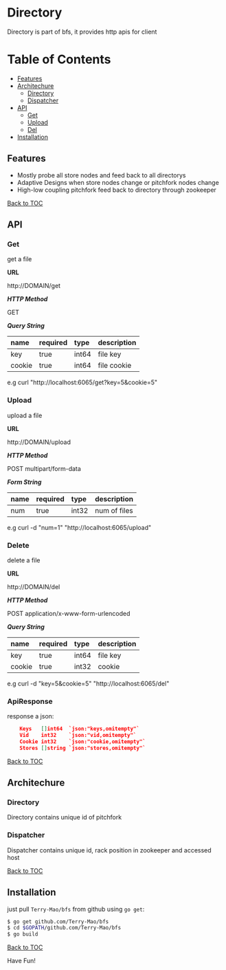 # Directory
Directory is part of bfs, it provides http apis for client

Table of Contents
=================

* [Features](#features)
* [Architechure](#architechure)
	* [Directory](#directory)
    * [Dispatcher](#dispatcher)
* [API](#api)
	* [Get](#get)
	* [Upload](#upload)
	* [Del](#del)
* [Installation](#installation)

## Features
* Mostly probe all store nodes and feed back to all directorys
* Adaptive Designs when store nodes change or pitchfork nodes change
* High-low coupling pitchfork feed back to directory through zookeeper

[Back to TOC](#table-of-contents)

## API

### Get 

get a file

**URL**

http://DOMAIN/get

***HTTP Method***

GET

***Query String***

| name     | required  | type | description |
| :-----     | :---  | :--- | :---      |
| key       | true  | int64  | file key |
| cookie       | true  | int64  | file cookie |

e.g curl "http://localhost:6065/get?key=5&cookie=5"

### Upload

upload a file

**URL**

http://DOMAIN/upload

***HTTP Method***

POST multipart/form-data

***Form String***

| name     | required  | type | description |
| :-----     | :---  | :--- | :---      |
| num        | true  | int32  | num of files |

e.g curl -d "num=1" "http://localhost:6065/upload"

### Delete

delete a file

**URL**

http://DOMAIN/del

***HTTP Method***

POST application/x-www-form-urlencoded

***Query String***

| name      | required  | type | description |
| :-----    | :---  | :--- | :---      |
| key       | true  | int64  | file key |
| cookie    | true  | int32  | cookie   |

e.g curl -d "key=5&cookie=5" "http://localhost:6065/del"

### ApiResponse

response a json:

```json
	Keys   []int64  `json:"keys,omitempty"`
	Vid    int32    `json:"vid,omitempty"`
	Cookie int32    `json:"cookie,omitempty"`
	Stores []string `json:"stores,omitempty"`
```

[Back to TOC](#table-of-contents)

## Architechure
### Directory
Directory contains unique id of pitchfork

### Dispatcher
Dispatcher contains unique id, rack position in zookeeper and accessed host

[Back to TOC](#table-of-contents)

## Installation

just pull `Terry-Mao/bfs` from github using `go get`:

```sh
$ go get github.com/Terry-Mao/bfs
$ cd $GOPATH/github.com/Terry-Mao/bfs
$ go build
```

[Back to TOC](#table-of-contents)

Have Fun!
